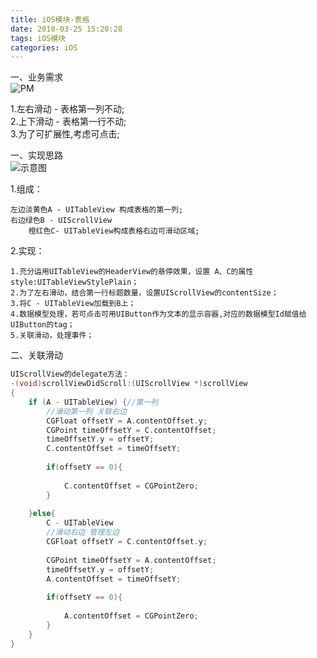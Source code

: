 ```yaml
---
title: iOS模块-表格
date: 2018-03-25 15:20:28
tags: iOS模块
categories: iOS
---
```


一、业务需求  
![PM](pm.jpg)

1.左右滑动 -  表格第一列不动;   
2.上下滑动 - 表格第一行不动;   
3.为了可扩展性,考虑可点击;   
	
一、实现思路   
![示意图](table.png)

1.组成：
	
	左边淡黄色A - UITableView 构成表格的第一列;
	右边绿色B - UIScrollView 
		橙红色C- UITableView构成表格右边可滑动区域;
2.实现：
	
	1.充分运用UITableView的HeaderView的悬停效果，设置 A、C的属性style:UITableViewStylePlain；
	2.为了左右滑动，结合第一行标题数量，设置UIScrollView的contentSize；
	3.将C - UITableView加载到B上；
	4.数据模型处理，若可点击可用UIButton作为文本的显示容器,对应的数据模型Id赋值给UIButton的tag；
	5.关联滑动，处理事件；
二、关联滑动     

``` objectiveC
UIScrollView的delegate方法：
-(void)scrollViewDidScroll:(UIScrollView *)scrollView
{
    if (A - UITableView) {//第一列
        //滑动第一列 关联右边
        CGFloat offsetY = A.contentOffset.y;
        CGPoint timeOffsetY = C.contentOffset;
        timeOffsetY.y = offsetY;
        C.contentOffset = timeOffsetY;
        
        if(offsetY == 0){
            
            C.contentOffset = CGPointZero;
        }
        
    }else{
        C - UITableView
        //滑动右边 管理左边
        CGFloat offsetY = C.contentOffset.y;
        
        CGPoint timeOffsetY = A.contentOffset;
        timeOffsetY.y = offsetY;
        A.contentOffset = timeOffsetY;
        
        if(offsetY == 0){
            
            A.contentOffset = CGPointZero;
        }
    }
}

```
